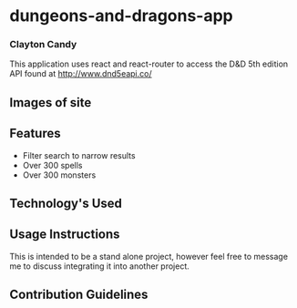 # dungeons-and-dragons-app
### Clayton Candy
This application uses react and react-router to access the D&D 5th edition API found at http://www.dnd5eapi.co/

## Images of site

## Features
- Filter search to narrow results
- Over 300 spells
- Over 300 monsters
## Technology's Used
## Usage Instructions
This is intended to be a stand alone project, however feel free to message me to discuss integrating it into another project.
## Contribution Guidelines